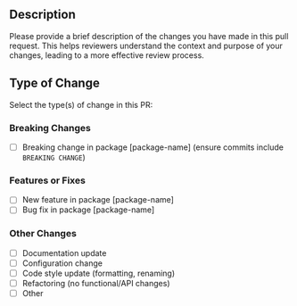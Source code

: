 <!--

Please remember to do the following:

-   [ ] Any dependent changes have been merged and published in downstream modules
-   [ ] I have made corresponding changes to the documentation (if applicable)
-   [ ] I successfully rebased (preferred) onto `origin/master` / merged `origin/master` into my branch
-   [ ] My commits have been squashed to only contain necessary messages
-   [ ] The scopes have been defined in the commits wherever possible

> Having multiple commits is absolutely fine, please just make sure they provide additional information to the next developer

-->

## Description

Please provide a brief description of the changes you have made in this pull request. This helps reviewers understand the context and purpose of your changes, leading to a more effective review process.

## Type of Change

Select the type(s) of change in this PR:

### Breaking Changes

- [ ] Breaking change in package [package-name] (ensure commits include `BREAKING CHANGE`)

### Features or Fixes

- [ ] New feature in package [package-name]
- [ ] Bug fix in package [package-name]

### Other Changes

- [ ] Documentation update
- [ ] Configuration change
- [ ] Code style update (formatting, renaming)
- [ ] Refactoring (no functional/API changes)
- [ ] Other
